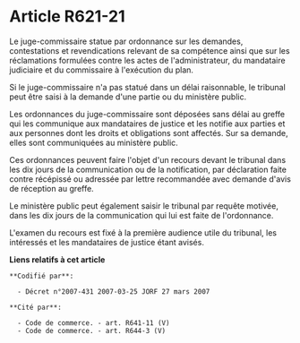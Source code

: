 # Article R621-21

Le juge-commissaire statue par ordonnance sur les demandes, contestations et revendications relevant de sa compétence ainsi
que sur les réclamations formulées contre les actes de l'administrateur, du mandataire judiciaire et du commissaire à
l'exécution du plan.

Si le juge-commissaire n'a pas statué dans un délai raisonnable, le tribunal peut être saisi à la demande d'une partie ou du
ministère public.

Les ordonnances du juge-commissaire sont déposées sans délai au greffe qui les communique aux mandataires de justice et les
notifie aux parties et aux personnes dont les droits et obligations sont affectés. Sur sa demande, elles sont communiquées au
ministère public.

Ces ordonnances peuvent faire l'objet d'un recours devant le tribunal dans les dix jours de la communication ou de la
notification, par déclaration faite contre récépissé ou adressée par lettre recommandée avec demande d'avis de réception au
greffe.

Le ministère public peut également saisir le tribunal par requête motivée, dans les dix jours de la communication qui lui est
faite de l'ordonnance.

L'examen du recours est fixé à la première audience utile du tribunal, les intéressés et les mandataires de justice étant
avisés.

**Liens relatifs à cet article**

	**Codifié par**:

	  - Décret n°2007-431 2007-03-25 JORF 27 mars 2007

	**Cité par**:

	  - Code de commerce. - art. R641-11 (V)
	  - Code de commerce. - art. R644-3 (V)
